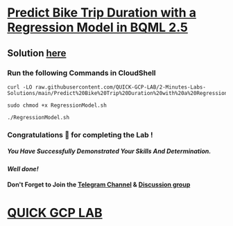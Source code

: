 # [Predict Bike Trip Duration with a Regression Model in BQML 2.5](https://www.cloudskillsboost.google/course_templates/55/labs/488491)

## Solution [here](https://youtu.be/FUfOIu1Gy8s)

### Run the following Commands in CloudShell
```
curl -LO raw.githubusercontent.com/QUICK-GCP-LAB/2-Minutes-Labs-Solutions/main/Predict%20Bike%20Trip%20Duration%20with%20a%20Regression%20Model%20in%20BQML%202.5/RegressionModel.sh

sudo chmod +x RegressionModel.sh

./RegressionModel.sh
```
### Congratulations 🎉 for completing the Lab !

##### *You Have Successfully Demonstrated Your Skills And Determination.*

#### *Well done!*

#### Don't Forget to Join the [Telegram Channel](https://t.me/quickgcplab) & [Discussion group](https://t.me/quickgcplabchats)

# [QUICK GCP LAB](https://www.youtube.com/@quickgcplab)
